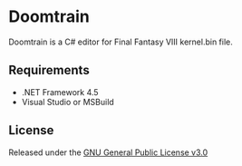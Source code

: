 # Doomtrain
Doomtrain is a C# editor for Final Fantasy VIII kernel.bin file.

## Requirements
- .NET Framework 4.5
- Visual Studio or MSBuild

## License
Released under the [GNU General Public License v3.0](http://choosealicense.com/licenses/gpl-3.0/)
